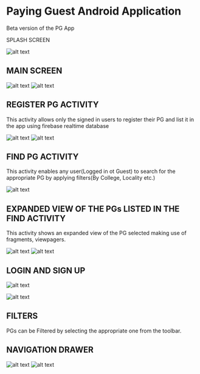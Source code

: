 # Paying Guest Android Application
Beta version of the PG App



SPLASH SCREEN    


![alt text](screenshots/splash.png "Splash Screen")      

## MAIN SCREEN

![alt text](screenshots/main.png "Main Activity")                 ![alt text](screenshots/dialog.png "Main Activity") 

## REGISTER PG ACTIVITY
This activity allows only the signed in users to register their PG and list it in the app using firebase realtime database

![alt text](screenshots/register1.png "Register PG")               ![alt text](screenshots/register2.png "Register PG")

## FIND PG ACTIVITY
This activity enables any user(Logged in ot Guest) to search for the appropriate PG by applying filters(By College, Locality etc.)

![alt text](screenshots/findcardview.png "Find PG") 

## EXPANDED VIEW OF THE PGs LISTED IN THE FIND ACTIVITY
This activity shows an expanded view of the PG selected making use of fragments, viewpagers.

![alt text](screenshots/cardexpanded.png "Expanded Card")        ![alt text](screenshots/cardexpanded2.png "Expanded Card") 
   
     

## LOGIN AND SIGN UP

![alt text](screenshots/login.png "Login")          

![alt text](screenshots/signup1.png "Sign Up")   

## FILTERS
PGs can be Filtered by selecting the appropriate one from the toolbar.
  


## NAVIGATION DRAWER

![alt text](screenshots/navdrawer.png "Sign Up")    ![alt text](screenshots/myaccount.png "Sign Up")
